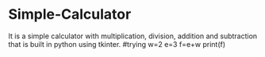 # Simple-Calculator
It is a simple calculator with multiplication, division, addition and subtraction that is built in python using tkinter.
#trying
w=2
e=3
f=e+w
print(f)
